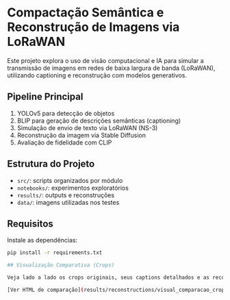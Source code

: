 # Compactação Semântica e Reconstrução de Imagens via LoRaWAN

Este projeto explora o uso de visão computacional e IA para simular a transmissão de imagens em redes de baixa largura de banda (LoRaWAN), utilizando captioning e reconstrução com modelos generativos.

## Pipeline Principal
1. YOLOv5 para detecção de objetos
2. BLIP para geração de descrições semânticas (captioning)
3. Simulação de envio de texto via LoRaWAN (NS-3)
4. Reconstrução da imagem via Stable Diffusion
5. Avaliação de fidelidade com CLIP

## Estrutura do Projeto
- `src/`: scripts organizados por módulo
- `notebooks/`: experimentos exploratórios
- `results/`: outputs e reconstruções
- `data/`: imagens utilizadas nos testes

## Requisitos
Instale as dependências:
```bash
pip install -r requirements.txt

## Visualização Comparativa (Crops)

Veja lado a lado os crops originais, seus captions detalhados e as reconstruções com a pontuação de similaridade semântica (CLIP):

[Ver HTML de comparação](results/reconstructions/visual_comparacao_crops.html)
